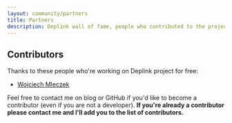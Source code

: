 ```yaml
---
layout: community/partners
title: Partners
description: Deplink wall of fame, people who contributed to the project for free or by making donations. Thanks to them the project is still active developing.
---
```


Contributors
------------

Thanks to these people who're working on Deplink project for free:

- [Wojciech Mleczek](https://github.com/mleczek)

Feel free to contact me on blog or GitHub if you'd like to become a contributor (even if you are not a developer). **If you're already a contributor please contact me and I'll add you to the list of contributors.**
